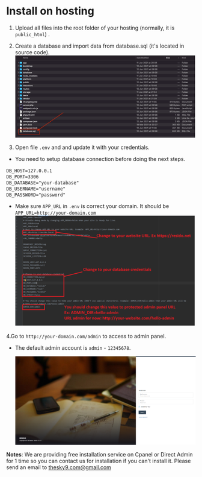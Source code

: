 # Install on hosting

1. Upload all files into the root folder of your hosting (normally, it is `public_html`) .

2. Create a database and import data from database.sql (it's located in source code).
  ![Database](_images/installation/folder-resido.png)

3. Open file `.env` and and update it with your credentials.

+ You need to setup database connection before doing the next steps.
~~~
DB_HOST=127.0.0.1
DB_PORT=3306
DB_DATABASE="your-database"
DB_USERNAME="username"
DB_PASSWORD="password"
~~~
+ Make sure `APP_URL` in `.env` is correct your domain. It should be `APP_URL=http://your-domain.com`
  ![Env](_images/installation/config-env.png)
  
4.Go to `http://your-domain.com/admin` to access to admin panel.
- The default admin account is `admin` - `12345678`.

  ![Login](_images/installation/layout-admin-login.png)

**Notes**: We are providing free installation service on Cpanel or Direct Admin for 1 time so you can contact us for installation if you can't install it.
Please send an email to thesky9.com@gmail.com
